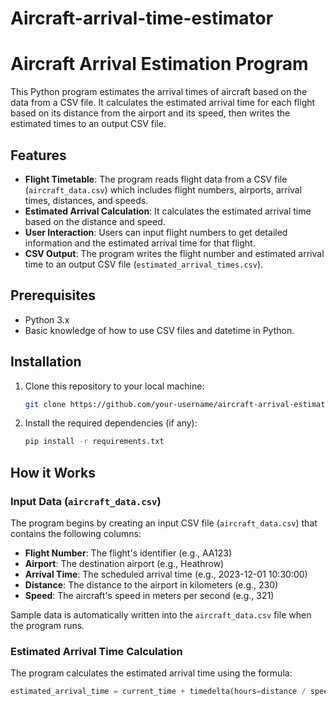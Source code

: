 # Aircraft-arrival-time-estimator

# Aircraft Arrival Estimation Program

This Python program estimates the arrival times of aircraft based on the data from a CSV file. It calculates the estimated arrival time for each flight based on its distance from the airport and its speed, then writes the estimated times to an output CSV file.

## Features

- **Flight Timetable**: The program reads flight data from a CSV file (`aircraft_data.csv`) which includes flight numbers, airports, arrival times, distances, and speeds.
- **Estimated Arrival Calculation**: It calculates the estimated arrival time based on the distance and speed.
- **User Interaction**: Users can input flight numbers to get detailed information and the estimated arrival time for that flight.
- **CSV Output**: The program writes the flight number and estimated arrival time to an output CSV file (`estimated_arrival_times.csv`).

## Prerequisites

- Python 3.x
- Basic knowledge of how to use CSV files and datetime in Python.

## Installation

1. Clone this repository to your local machine:
    ```bash
    git clone https://github.com/your-username/aircraft-arrival-estimation.git
    ```

2. Install the required dependencies (if any):
    ```bash
    pip install -r requirements.txt
    ```

## How it Works

### Input Data (`aircraft_data.csv`)

The program begins by creating an input CSV file (`aircraft_data.csv`) that contains the following columns:

- **Flight Number**: The flight's identifier (e.g., AA123)
- **Airport**: The destination airport (e.g., Heathrow)
- **Arrival Time**: The scheduled arrival time (e.g., 2023-12-01 10:30:00)
- **Distance**: The distance to the airport in kilometers (e.g., 230)
- **Speed**: The aircraft's speed in meters per second (e.g., 321)

Sample data is automatically written into the `aircraft_data.csv` file when the program runs.

### Estimated Arrival Time Calculation

The program calculates the estimated arrival time using the formula:

```python
estimated_arrival_time = current_time + timedelta(hours=distance / speed)
